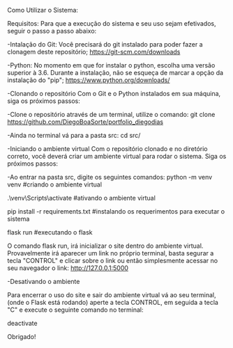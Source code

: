 Como Utilizar o Sistema:

Requisitos:
Para que a execução do sistema e seu uso sejam efetivados, seguir o passo a passo abaixo:

-Intalação do Git:
Você precisará do git instalado para poder fazer a clonagem deste repositório;
https://git-scm.com/downloads

-Python:
No momento em que for instalar o python, escolha uma versão superior à 3.6. Durante a instalação, não se esqueça de marcar a opção da instalação do "pip";
https://www.python.org/downloads/

-Clonando o repositório
Com o Git e o Python instalados em sua máquina, siga os próximos passos:

-Clone o repositório através de um terminal, utilize o comando:
git clone https://github.com/DiegoBoaSorte/portfolio_diegodias

-Ainda no terminal vá para a pasta src:
cd src/

-Iniciando o ambiente virtual
Com o repositório clonado e no diretório correto, você deverá criar um ambiente virtual para rodar o sistema. Siga os próximos passos:

-Ao entrar na pasta src, digite os seguintes comandos:
python -m venv venv    #criando o ambiente virtual

.\venv\Scripts\activate   #ativando o ambiente virtual

pip install -r requirements.txt   #instalando os requerimentos para executar o sistema

flask run    #executando o flask

O comando flask run, irá inicializar o site dentro do ambiente virtual. Provavelmente irá aparecer um link no próprio terminal, basta segurar a tecla "CONTROL" e clicar sobre o link ou então simplesmente acessar no seu navegador o link: http://127.0.0.1:5000

-Desativando o ambiente

Para encerrar o uso do site e sair do ambiente virtual vá ao seu terminal, (onde o Flask está rodando) aperte a tecla CONTROL, em seguida a tecla "C" e execute o seguinte comando no terminal:

deactivate 

Obrigado!

